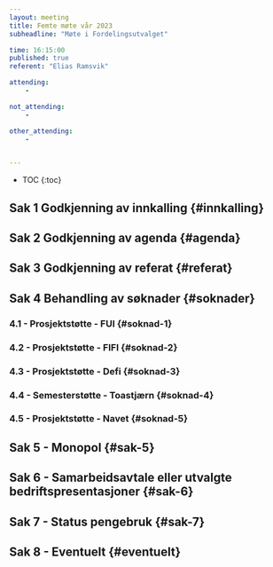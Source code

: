 ```yaml
---
layout: meeting
title: Femte møte vår 2023
subheadline: "Møte i Fordelingsutvalget"

time: 16:15:00
published: true
referent: "Elias Ramsvik"

attending:
    - 

not_attending:
    -

other_attending:
    -


---
```


* TOC
{:toc}


## Sak 1 Godkjenning av innkalling {#innkalling}
## Sak 2 Godkjenning av agenda {#agenda}
## Sak 3 Godkjenning av referat {#referat}
## Sak 4 Behandling av søknader {#soknader}
### 4.1 -  Prosjektstøtte - FUI {#soknad-1}
### 4.2 -  Prosjektstøtte - FIFI {#soknad-2}
### 4.3 -  Prosjektstøtte - Defi {#soknad-3}
### 4.4 -  Semesterstøtte - Toastjærn {#soknad-4}
### 4.5 -  Prosjektstøtte - Navet {#soknad-5}
## Sak 5 - Monopol {#sak-5}
## Sak 6 - Samarbeidsavtale eller utvalgte bedriftspresentasjoner {#sak-6}
## Sak 7 - Status pengebruk {#sak-7}
## Sak 8 - Eventuelt {#eventuelt}
